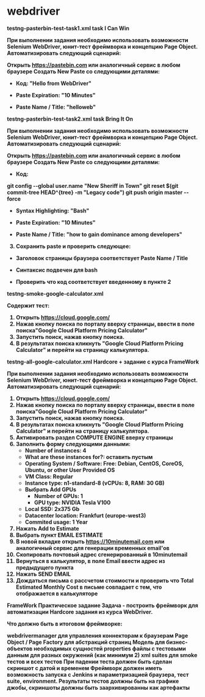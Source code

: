 # webdriver

<b>testng-pasterbin-test-task1.xml<b>      task I Can Win
   
При выполнении задания необходимо использовать возможности Selenium WebDriver, юнит-тест фреймворка и концепцию Page Object. Автоматизировать следующий сценарий:

Открыть https://pastebin.com или аналогичный сервис в любом браузере
Создать New Paste со следующими деталями:
* Код: "Hello from WebDriver"

* Paste Expiration: "10 Minutes"

* Paste Name / Title: "helloweb"


<b>testng-pasterbin-test-task2.xml<b>       task Bring It On
   
При выполнении задания необходимо использовать возможности Selenium WebDriver, юнит-тест фреймворка и концепцию Page Object. Автоматизировать следующий сценарий:

Открыть https://pastebin.com  или аналогичный сервис в любом браузере
Создать New Paste со следующими деталями:
* Код:

git config --global user.name  "New Sheriff in Town"
git reset $(git commit-tree HEAD^{tree} -m "Legacy code")
git push origin master --force
* Syntax Highlighting: "Bash"

* Paste Expiration: "10 Minutes"

* Paste Name / Title: "how to gain dominance among developers"

3. Сохранить paste и проверить следующее:

* Заголовок страницы браузера соответствует Paste Name / Title

* Синтаксис подвечен для bash

* Проверить что код соответствует введенному в пункте 2


<b>testng-smoke-google-calculator.xml<b>
   
Содержит тест:
1. Открыть https://cloud.google.com/ 
2. Нажав кнопку поиска по порталу вверху страницы, ввести в поле поиска"Google Cloud Platform Pricing Calculator"
3. Запустить поиск, нажав кнопку поиска.
4. В результатах поиска кликнуть "Google Cloud Platform Pricing Calculator" и перейти на страницу калькулятора.



<b>testng-all-google-calculator.xml<b>       Hardcore  + задание с курса FrameWork 
   
При выполнении задания необходимо использовать возможности Selenium WebDriver, юнит-тест фреймворка и концепцию Page Object. Автоматизировать следующий сценарий:

1. Открыть https://cloud.google.com/ 
2. Нажав кнопку поиска по порталу вверху страницы, ввести в поле поиска"Google Cloud Platform Pricing Calculator"
3. Запустить поиск, нажав кнопку поиска.
4. В результатах поиска кликнуть "Google Cloud Platform Pricing Calculator" и перейти на страницу калькулятора.
5. Активировать раздел COMPUTE ENGINE вверху страницы
6. Заполнить форму следующими данными:
    * Number of instances: 4
    * What are these instances for?: оставить пустым
    * Operating System / Software: Free: Debian, CentOS, CoreOS, Ubuntu, or other User Provided OS
    * VM Class: Regular
    * Instance type: n1-standard-8    (vCPUs: 8, RAM: 30 GB)
    * Выбрать Add GPUs
        * Number of GPUs: 1
        * GPU type: NVIDIA Tesla V100
    * Local SSD: 2x375 Gb
    * Datacenter location: Frankfurt (europe-west3)
    * Commited usage: 1 Year
7. Нажать Add to Estimate
8. Выбрать пункт EMAIL ESTIMATE
9. В новой вкладке открыть https://10minutemail.com или аналогичный сервис для генерации временных email'ов
10. Скопировать почтовый адрес сгенерированный в 10minutemail
11. Вернуться в калькулятор, в поле Email ввести адрес из предыдущего пункта
12. Нажать SEND EMAIL
13. Дождаться письма с рассчетом стоимости и проверить что Total Estimated Monthly Cost в письме совпадает с тем, что отображается в калькуляторе

FrameWork
Практическое задание 
Задача - построить фреймворк для автоматизации Hardcore  задания из курса WebDriver.

Что должно быть в итоговом фреймворке:

webdrivermanager для управления коннекторам к браузерам
Page Object / Page Factory для абстракций страниц
Модель для бизнес-объектов необходимых сущностей
properties файлы с тестовыми данным для разных окружений (как минимум 2)
xml suites для smoke тестов и всех тестов
При падении теста должен быть сделан скриншот с датой и временем
Фреймворк должен иметь возможность запуска с Jenkins и параметризацией браузера, тест suite, environment. Результаты тестов должны быть на графике джобы, скриншоты должны быть заархивированны как артефакты

